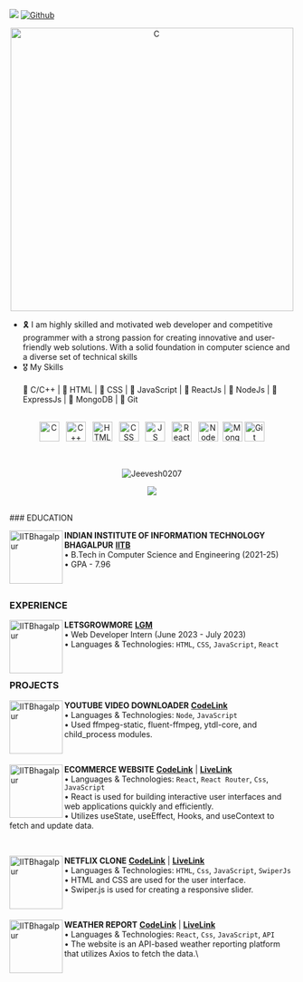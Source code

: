 ![](https://visitor-badge.laobi.icu/badge?page_id=Jeevesh0207.Jeevesh0207)
[![Github](https://img.shields.io/github/followers/Jeevesh0207?label=Follow&style=social)](https://github.com/Jeevesh0207)

<p align=center>
  <img alt="C" width=500px  src="https://github.com/Jeevesh0207/Jeevesh0207/assets/132649861/958c140b-e1d9-4253-91a6-191c3491f251?style=flat-square&logo=react&logoColor=white" />
  
</p>

- 🎗️ I am highly skilled and motivated web developer and competitive programmer with a strong passion for creating innovative and user-friendly web solutions. With a solid foundation in computer science and a diverse set of technical skills
- 🎖️ My Skills <br><br>
  🏅 C/C++ | 🏅 HTML | 🏅 CSS | 🏅 JavaScript | 🏅 ReactJs | 🏅 NodeJs | 🏅 ExpressJs | 🏅 MongoDB | 🏅 Git
  <br><br>





<p align=center >
  <img alt="C" width=35px  src="https://github.com/Jeevesh0207/Jeevesh0207/assets/132649861/69adee5a-8c29-4c57-9928-f42921ca5cb8?style=flat-square&logo=react&logoColor=white" />&nbsp;&nbsp;
  <img alt="C++" width=35px  src="https://github.com/Jeevesh0207/Jeevesh0207/assets/132649861/2bf8ba6a-76c5-48fa-950e-1cc7ffa17ece?style=flat-square&logo=react&logoColor=white"  />&nbsp;&nbsp;
  <img alt="HTML" width=35px  src="https://github.com/Jeevesh0207/Jeevesh0207/assets/132649861/34742ded-c054-419e-ac8e-b8bdcd19d67e?style=flat-square&logo=react&logoColor=white"  />&nbsp;&nbsp;
  <img alt="CSS" width=35px  src="https://github.com/Jeevesh0207/Jeevesh0207/assets/132649861/23294a83-5d5c-4460-b14d-1225d01e8124?style=flat-square&logo=react&logoColor=white"  />&nbsp;&nbsp;
  <img alt="JS" width=35px  src="https://github.com/Jeevesh0207/Jeevesh0207/assets/132649861/d8dbcba1-399a-4578-aac9-02a1b9be8b9e?style=flat-square&logo=react&logoColor=white"  />&nbsp;&nbsp;
  <img alt="React" width=35px  src="https://github.com/Jeevesh0207/Jeevesh0207/assets/132649861/33191deb-823e-4307-b697-599fe97108ca?style=flat-square&logo=react&logoColor=white"  />&nbsp;&nbsp;
  <img alt="Node" width=35px  src="https://github.com/Jeevesh0207/Jeevesh0207/assets/132649861/bdf85988-3867-45bb-836f-02483128db8e?style=flat-square&logo=react&logoColor=white"  />&nbsp;
  <img alt="Mongo" width=35px  src="https://github.com/Jeevesh0207/Jeevesh0207/assets/132649861/cfe89dc1-bd96-4712-977e-b4b7a99b2437?style=flat-square&logo=react&logoColor=white"  />
  <img alt="Git" width=35px  src="https://github.com/Jeevesh0207/Jeevesh0207/assets/132649861/7f1d17b6-f88d-49bf-8698-e0b1d0f69c2b?style=flat-square&logo=react&logoColor=white"  />
</p>


<br/>
<p align="center"> <img src="https://github-readme-stats.vercel.app/api?username=Jeevesh0207&show_icons=true&theme=gotham&hide=stars,issues" alt="Jeevesh0207" />


<p align=center>
  <img src="https://github-readme-stats.vercel.app/api/top-langs/?username=Jeevesh0207&theme=tokyonight">
</p>

<br>
### EDUCATION  

[<img align="left" height="94px" width="94px" alt="IITBhagalpur" src="https://github.com/Jeevesh0207/Jeevesh0207/assets/132649861/42e12c05-e053-407a-a114-35a5e341ecd3?raw=true"/>](https://www.iiitbh.ac.in/)

**INDIAN INSTITUTE OF INFORMATION TECHNOLOGY BHAGALPUR** 
[**IITB**](https://www.iiitbh.ac.in/) \
• B.Tech in Computer Science and Engineering (2021-25) \
• GPA - 7.96 

<br>

### EXPERIENCE
[<img align="left" height="94px" width="94px" alt="IITBhagalpur" src="https://github.com/Jeevesh0207/Jeevesh0207/assets/132649861/b3d18af9-27d5-4a9a-b5c0-87bdf3b13b31?raw=true"/>](https://www.iiitbh.ac.in/)

**LETSGROWMORE** 
[**LGM**](https://letsgrowmore.in/) \
• Web Developer Intern (June 2023 - July 2023) \
• Languages & Technologies: `HTML`, `CSS`, `JavaScript`, `React` 

<br>


### PROJECTS  

[<img align="left" height="94px" width="94px" alt="IITBhagalpur" src="https://github.com/Jeevesh0207/Jeevesh0207/assets/132649861/462519e6-b127-4480-b605-84d9c9826ada?raw=true"/>](https://github.com/Jeevesh0207/YoutubeVideoDown)

**YOUTUBE VIDEO DOWNLOADER** 
[**CodeLink**](https://github.com/Jeevesh0207/YoutubeVideoDown) \
• Languages & Technologies: `Node`, `JavaScript`\
• Used ffmpeg-static, fluent-ffmpeg, ytdl-core, and child_process modules. 

<br>

[<img align="left" height="94px" width="94px" alt="IITBhagalpur" src="https://github.com/Jeevesh0207/Jeevesh0207/assets/132649861/89845298-89d2-41ac-a97b-a78012e6a90a?raw=true"/>](https://cozy-croquembouche-bfc01d.netlify.app)
**ECOMMERCE WEBSITE** 
[**CodeLink**](https://github.com/Jeevesh0207/EcommerceWeb) | [**LiveLink**](https://cozy-croquembouche-bfc01d.netlify.app)\
• Languages & Technologies: `React`, `React Router`, `Css`, `JavaScript` \
• React is used for building interactive user interfaces and web applications quickly and efficiently.\
• Utilizes useState, useEffect, Hooks, and useContext to fetch and update data.

<br>


[<img align="left" height="94px" width="94px" alt="IITBhagalpur" src="https://github.com/Jeevesh0207/Jeevesh0207/assets/132649861/2b775dc1-0aac-431e-ae5f-3aa7e4ee0ce3?raw=true"/>](https://jeevesh-netflix.netlify.app)
**NETFLIX CLONE** 
[**CodeLink**](https://github.com/Jeevesh0207/Netflix) | [**LiveLink**](https://jeevesh-netflix.netlify.app)\
• Languages & Technologies: `HTML`, `Css`, `JavaScript`, `SwiperJs` \
• HTML and CSS are used for the user interface.\
• Swiper.js is used for creating a responsive slider.

<br>


[<img align="left" height="94px" width="94px" alt="IITBhagalpur" src="https://github.com/Jeevesh0207/Jeevesh0207/assets/132649861/aa64c5dd-62d5-47be-b7e7-83c51efa3743?raw=true"/>](https://weather-react-jeevesh.netlify.app)
**WEATHER REPORT** 
[**CodeLink**](https://github.com/Jeevesh0207/WeatherReact) | [**LiveLink**](https://weather-react-jeevesh.netlify.app)\
• Languages & Technologies: `React`, `Css`, `JavaScript`, `API` \
• The website is an API-based weather reporting platform that utilizes Axios to fetch the data.\


<br>




<br/>


